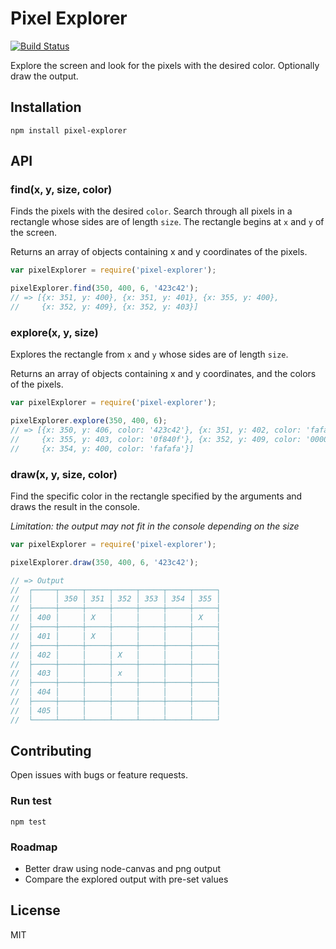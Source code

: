 # Pixel Explorer

[![Build Status](https://travis-ci.org/sungwoncho/pixel-explorer.svg?branch=master)](https://travis-ci.org/sungwoncho/pixel-explorer)

Explore the screen and look for the pixels with the desired color. Optionally draw the output.

## Installation

    npm install pixel-explorer

## API

### find(x, y, size, color)

Finds the pixels with the desired `color`. Search through all pixels in a
rectangle whose sides are of length `size`. The rectangle begins at `x` and `y`
of the screen.

Returns an array of objects containing x and y coordinates of the
pixels.

```javascript
var pixelExplorer = require('pixel-explorer');

pixelExplorer.find(350, 400, 6, '423c42');
// => [{x: 351, y: 400}, {x: 351, y: 401}, {x: 355, y: 400},
//     {x: 352, y: 409}, {x: 352, y: 403}]
```

### explore(x, y, size)

Explores the rectangle from `x` and `y` whose sides are of length `size`.

Returns an array of objects containing x and y coordinates, and the colors
of the pixels.

```javascript
var pixelExplorer = require('pixel-explorer');

pixelExplorer.explore(350, 400, 6);
// => [{x: 350, y: 406, color: '423c42'}, {x: 351, y: 402, color: 'fafafa'},
//     {x: 355, y: 403, color: '0f840f'}, {x: 352, y: 409, color: '000000'},
//     {x: 354, y: 400, color: 'fafafa'}]
```

### draw(x, y, size, color)

Find the specific color in the rectangle specified by the arguments and draws
the result in the console.

*Limitation: the output may not fit in the console depending on the size*

```javascript
var pixelExplorer = require('pixel-explorer');

pixelExplorer.draw(350, 400, 6, '423c42');

// => Output
//  ┌─────┬─────┬─────┬─────┬─────┬─────┬─────┐
//  │     │ 350 │ 351 │ 352 │ 353 │ 354 │ 355 │
//  ├─────┼─────┼─────┼─────┼─────┼─────┼─────┤
//  │ 400 │     │ X   │     │     │     │ X   │
//  ├─────┼─────┼─────┼─────┼─────┼─────┼─────┤
//  │ 401 │     │ X   │     │     │     │     │
//  ├─────┼─────┼─────┼─────┼─────┼─────┼─────┤
//  │ 402 │     │     │ X   │     │     │     │
//  ├─────┼─────┼─────┼─────┼─────┼─────┼─────┤
//  │ 403 │     │     │ x   │     │     │     │
//  ├─────┼─────┼─────┼─────┼─────┼─────┼─────┤
//  │ 404 │     │     │     │     │     │     │
//  ├─────┼─────┼─────┼─────┼─────┼─────┼─────┤
//  │ 405 │     │     │     │     │     │     │
//  └─────┴─────┴─────┴─────┴─────┴─────┴─────┘
```

## Contributing

Open issues with bugs or feature requests.

### Run test

    npm test

### Roadmap

* Better draw using node-canvas and png output
* Compare the explored output with pre-set values

## License

MIT

